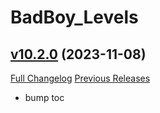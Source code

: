 # BadBoy_Levels

## [v10.2.0](https://github.com/funkydude/BadBoy_Levels/tree/v10.2.0) (2023-11-08)
[Full Changelog](https://github.com/funkydude/BadBoy_Levels/compare/v10.1.5...v10.2.0) [Previous Releases](https://github.com/funkydude/BadBoy_Levels/releases)

- bump toc  
